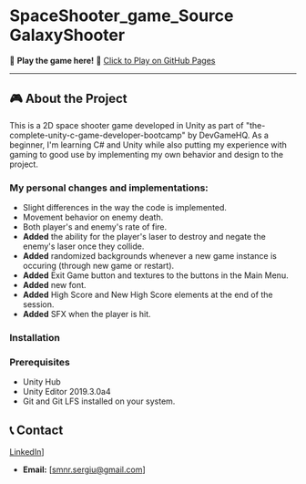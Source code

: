 # SpaceShooter_game_Source GalaxyShooter

🚀 **Play the game here!** 🚀
[Click to Play on GitHub Pages](https://nekurat.github.io/WebGLPlayableShooterGame_GameDevHQCourse/)

---

## 🎮 About the Project
This is a 2D space shooter game developed in Unity as part of "the-complete-unity-c-game-developer-bootcamp" by DevGameHQ.
As a beginner, I'm learning C# and Unity while also putting my experience with gaming to good use by implementing my own behavior and design to the project. 

### My personal changes and implementations:
- Slight differences in the way the code is implemented.
- Movement behavior on enemy death.
- Both player's and enemy's rate of fire.
- **Added** the ability for the player's laser to destroy and negate the enemy's laser once they collide.
- **Added** randomized backgrounds whenever a new game instance is occuring (through new game or restart).
- **Added** Exit Game button and textures to the buttons in the Main Menu.
- **Added** new font.
- **Added** High Score and New High Score elements at the end of the session.
- **Added** SFX when the player is hit.

### Installation

### Prerequisites

* Unity Hub
* Unity Editor 2019.3.0a4
* Git and Git LFS installed on your system.

## 📞 Contact

 [LinkedIn](https://www.linkedin.com/in/sergiu-banu-0a79a9245)]
* **Email:** [smnr.sergiu@gmail.com]
    
